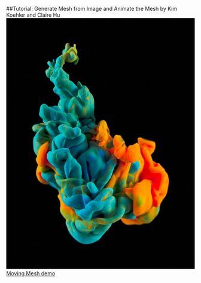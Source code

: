 ##Tutorial: Generate Mesh from Image and Animate the Mesh
                                                            by Kim Koehler and Claire Hu
![alt text](https://github.com/kim-online/KIMKOEHLERCODE2/blob/master/TUTORIAL-GENERATING-MESHES-FROM-IMAGE/IMAGES/1.jpg)
[Moving Mesh demo](https://drive.google.com/open?id=0B7a_3eIMDihFSkY3aTNWdW1DUG8)
